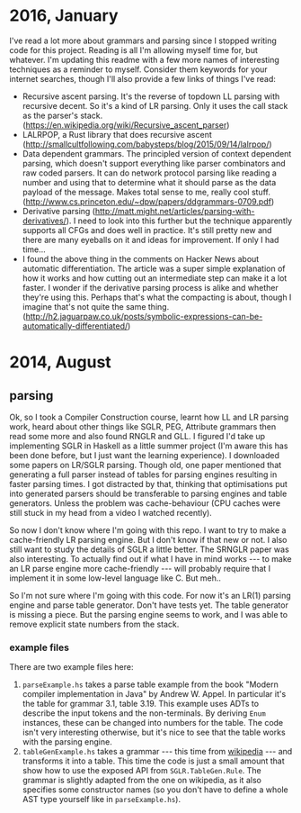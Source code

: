 # 2016, January

I've read a lot more about grammars and parsing since I stopped writing code for this project. Reading is all I'm allowing myself time for, but whatever. I'm updating this readme with a few more names of interesting techniques as a reminder to myself. Consider them keywords for your internet searches, though I'll also provide a few links of things I've read:

* Recursive ascent parsing. It's the reverse of topdown LL parsing with recursive decent. So it's a kind of LR parsing. Only it uses the call stack as the parser's stack. (https://en.wikipedia.org/wiki/Recursive_ascent_parser)
* LALRPOP, a Rust library that does recursive ascent (http://smallcultfollowing.com/babysteps/blog/2015/09/14/lalrpop/)
* Data dependent grammars. The principled version of context dependent parsing, which doesn't support everything like parser combinators and raw coded parsers. It can do network protocol parsing like reading a number and using that to determine what it should parse as the data payload of the message. Makes total sense to me, really cool stuff. (http://www.cs.princeton.edu/~dpw/papers/ddgrammars-0709.pdf)
* Derivative parsing (http://matt.might.net/articles/parsing-with-derivatives/). I need to look into this further but the technique apparently supports all CFGs and does well in practice. It's still pretty new and there are many eyeballs on it and ideas for improvement. If only I had time...
* I found the above thing in the comments on Hacker News about automatic differentiation. The article was a super simple explanation of how it works and how cutting out an intermediate step can make it a lot faster. I wonder if the derivative parsing process is alike and whether they're using this. Perhaps that's what the compacting is about, though I imagine that's not quite the same thing. (http://h2.jaguarpaw.co.uk/posts/symbolic-expressions-can-be-automatically-differentiated/)

# 2014, August

## parsing

Ok, so I took a Compiler Construction course, learnt how LL and LR parsing work, heard about other things like SGLR, PEG, Attribute grammars then read some more and also found RNGLR and GLL. I figured I'd take up implementing SGLR in Haskell as a little summer project (I'm aware this has been done before, but I just want the learning experience). I downloaded some papers on LR/SGLR parsing. Though old, one paper mentioned that generating a full parser instead of tables for parsing engines resulting in faster parsing times. I got distracted by that, thinking that optimisations put into generated parsers should be transferable to parsing engines and table generators. Unless the problem was cache-behaviour (CPU caches were still stuck in my head from a video I watched recently). 

So now I don't know where I'm going with this repo. I want to try to make a cache-friendly LR parsing engine. But I don't know if that new or not. I also still want to study the details of SGLR a little better. The SRNGLR paper was also interesting. 
To actually find out if what I have in mind works --- to make an LR parse engine more cache-friendly --- will probably require that I implement it in some low-level language like C. But meh.. 

So I'm not sure where I'm going with this code. For now it's an LR(1) parsing engine and parse table generator. Don't have tests yet. The table generator is missing a piece. But the parsing engine seems to work, and I was able to remove explicit state numbers from the stack. 

### example files

There are two example files here:

1. `parseExample.hs` takes a parse table example from the book "Modern compiler implementation in Java" by Andrew W. Appel. In particular it's the table for grammar 3.1, table 3.19. 
  This example uses ADTs to describe the input tokens and the non-terminals. By deriving `Enum` instances, these can be changed into numbers for the table. The code isn't very interesting otherwise, but it's nice to see that the table works with the parsing engine. 
2. `tableGenExample.hs` takes a grammar --- this time from [wikipedia](https://en.wikipedia.org/wiki/Canonical_LR_parser) --- and transforms it into a table. This time the code is just a small amount that show how to use the exposed API from `SGLR.TableGen.Rule`. The grammar is slightly adapted from the one on wikipedia, as it also specifies some constructor names (so you don't have to define a whole AST type yourself like in `parseExample.hs`). 
